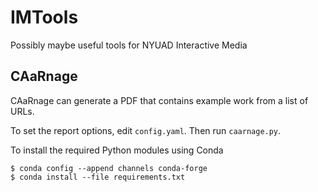 # IMTools
Possibly maybe useful tools for NYUAD Interactive Media

## CAaRnage
CAaRnage can generate a PDF that contains example work from a list of URLs.

To set the report options, edit ```config.yaml```. Then run ```caarnage.py```.

To install the required Python modules using Conda

```
$ conda config --append channels conda-forge
$ conda install --file requirements.txt
```
